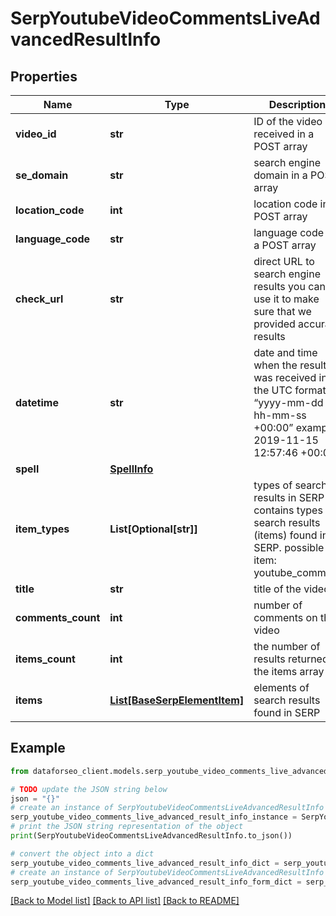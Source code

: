 # SerpYoutubeVideoCommentsLiveAdvancedResultInfo


## Properties

Name | Type | Description | Notes
------------ | ------------- | ------------- | -------------
**video_id** | **str** | ID of the video received in a POST array | [optional] 
**se_domain** | **str** | search engine domain in a POST array | [optional] 
**location_code** | **int** | location code in a POST array | [optional] 
**language_code** | **str** | language code in a POST array | [optional] 
**check_url** | **str** | direct URL to search engine results you can use it to make sure that we provided accurate results | [optional] 
**datetime** | **str** | date and time when the result was received in the UTC format: “yyyy-mm-dd hh-mm-ss +00:00” example: 2019-11-15 12:57:46 +00:00 | [optional] 
**spell** | [**SpellInfo**](SpellInfo.md) |  | [optional] 
**item_types** | **List[Optional[str]]** | types of search results in SERP contains types of search results (items) found in SERP. possible item: youtube_comment | [optional] 
**title** | **str** | title of the video | [optional] 
**comments_count** | **int** | number of comments on the video | [optional] 
**items_count** | **int** | the number of results returned in the items array | [optional] 
**items** | [**List[BaseSerpElementItem]**](BaseSerpElementItem.md) | elements of search results found in SERP | [optional] 

## Example

```python
from dataforseo_client.models.serp_youtube_video_comments_live_advanced_result_info import SerpYoutubeVideoCommentsLiveAdvancedResultInfo

# TODO update the JSON string below
json = "{}"
# create an instance of SerpYoutubeVideoCommentsLiveAdvancedResultInfo from a JSON string
serp_youtube_video_comments_live_advanced_result_info_instance = SerpYoutubeVideoCommentsLiveAdvancedResultInfo.from_json(json)
# print the JSON string representation of the object
print(SerpYoutubeVideoCommentsLiveAdvancedResultInfo.to_json())

# convert the object into a dict
serp_youtube_video_comments_live_advanced_result_info_dict = serp_youtube_video_comments_live_advanced_result_info_instance.to_dict()
# create an instance of SerpYoutubeVideoCommentsLiveAdvancedResultInfo from a dict
serp_youtube_video_comments_live_advanced_result_info_form_dict = serp_youtube_video_comments_live_advanced_result_info.from_dict(serp_youtube_video_comments_live_advanced_result_info_dict)
```
[[Back to Model list]](../README.md#documentation-for-models) [[Back to API list]](../README.md#documentation-for-api-endpoints) [[Back to README]](../README.md)


